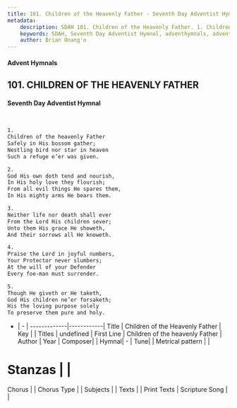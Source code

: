 ```yaml
---
title: 101. Children of the Heavenly Father - Seventh Day Adventist Hymnal
metadata:
    description: SDAH 101. Children of the Heavenly Father. 1. Children of the heavenly Father Safely in His bossom gather; Nestling bird nor star in heaven Such a refuge e’er was given.
    keywords: SDAH, Seventh Day Adventist Hymnal, adventhymnals, advent hymnals, Children of the Heavenly Father, Children of the heavenly Father 
    author: Brian Onang'o
---
```


#### Advent Hymnals
## 101. CHILDREN OF THE HEAVENLY FATHER
#### Seventh Day Adventist Hymnal

```txt


1.
Children of the heavenly Father
Safely in His bossom gather;
Nestling bird nor star in heaven
Such a refuge e’er was given.

2.
God His own doth tend and nourish,
In His holy love they flourish;
From all evil things He spares them,
In His mighty arms He bears them.

3.
Neither life nor death shall ever
From the Lord His children sever;
Unto them His grace He showeth,
And their sorrows all He knoweth.

4.
Praise the Lord in joyful numbers,
Your Protector never slumbers;
At the will of your Defender
Every foe-man must surrender.

5.
Though He giveth or He taketh,
God His children ne’er forsaketh;
His the loving purpose solely
To preserve them pure and holy.


```

- |   -  |
-------------|------------|
Title | Children of the Heavenly Father |
Key |  |
Titles | undefined |
First Line | Children of the heavenly Father |
Author | 
Year | 
Composer|  |
Hymnal|  - |
Tune|  |
Metrical pattern | |
# Stanzas |  |
Chorus |  |
Chorus Type |  |
Subjects |  |
Texts |  |
Print Texts | 
Scripture Song |  |
  
